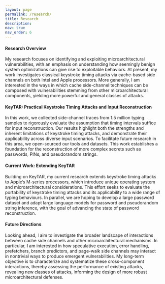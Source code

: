 ```yaml
---
layout: page
permalink: /research/
title: Research
description: 
nav: true
nav_order: 6
---
```

#### **Research Overview**

My research focuses on identifying and exploiting microarchitectural vulnerabilities, with an emphasis on understanding how seemingly benign system optimizations can give rise to exploitable behaviors. At present, my work investigates classical keystroke timing attacks via cache-based side channels on both Intel and Apple processors. More generally, I am interested in the ways in which cache side-channel techniques can be composed with vulnerabilities stemming from other microarchitectural components, yielding more powerful and general classes of attacks.

#### **KeyTAR: Practical Keystroke Timing Attacks and Input Reconstruction**

In this work, we collected side-channel traces from 1.5 million typing samples to rigorously evaluate the assumption that timing intervals suffice for input reconstruction. Our results highlight both the strengths and inherent limitations of keystroke timing attacks, and demonstrate their applicability across diverse input scenarios. To facilitate future research in this area, we open-sourced our tools and datasets. This work establishes a foundation for the reconstruction of more complex secrets such as passwords, PINs, and pseudorandom strings.

#### **Current Work: Extending KeyTAR**

Building on KeyTAR, my current research extends keystroke timing attacks to Apple’s M-series processors, which introduce unique operating system and microarchitectural considerations. This effort seeks to evaluate the portability of keystroke timing attacks and its applicability to a wide range of typing behaviours. In parallel, we are hoping to develop a large password dataset and adapt large language models for password and pseudorandom string inference, with the goal of advancing the state of password reconstruction.

#### **Future Directions**

Looking ahead, I aim to investigate the broader landscape of interactions between cache side channels and other microarchitectural mechanisms. In particular, I am interested in how speculative execution, error handling, prefetchers, branch predictors, and page-walk side channels may interact in nontrivial ways to produce emergent vulnerabilities. My long-term objective is to characterize and systematize these cross-component interactions, thereby assessing the performance of existing attacks, revealing new classes of attacks, informing the design of more robust microarchitectural defenses.
